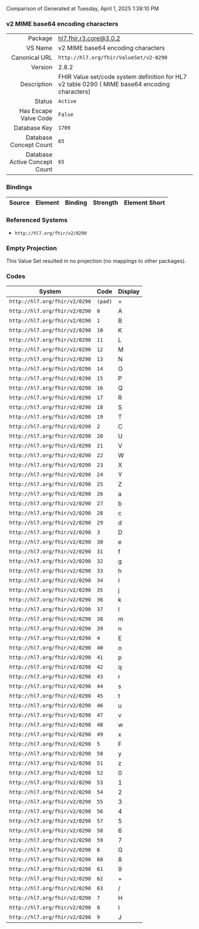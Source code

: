 Comparison of 
Generated at Tuesday, April 1, 2025 1:39:10 PM

### v2 MIME base64 encoding characters

|      |     |
| ---: | --- |
| Package | hl7.fhir.r3.core@3.0.2 |
| VS Name | v2 MIME base64 encoding characters |
| Canonical URL | `http://hl7.org/fhir/ValueSet/v2-0290` |
| Version | 2.8.2 |
| Description | FHIR Value set/code system definition for HL7 v2 table 0290 ( MIME base64 encoding characters) |
| Status | `Active` |
| Has Escape Valve Code | `False` |
| Database Key | `1709` |
| Database Concept Count | `65` |
| Database Active Concept Count | `65` |
### Bindings

| Source | Element | Binding | Strength | Element Short |
| ------ | ------- | ------- | -------- | ------------- |

### Referenced Systems

* `http://hl7.org/fhir/v2/0290`
### Empty Projection

This Value Set resulted in no projection (no mappings to other packages).

### Codes

| System | Code | Display |
| ------ | ---- | ------- |
| `http://hl7.org/fhir/v2/0290` | `(pad)` | = |
| `http://hl7.org/fhir/v2/0290` | `0` | A |
| `http://hl7.org/fhir/v2/0290` | `1` | B |
| `http://hl7.org/fhir/v2/0290` | `10` | K |
| `http://hl7.org/fhir/v2/0290` | `11` | L |
| `http://hl7.org/fhir/v2/0290` | `12` | M |
| `http://hl7.org/fhir/v2/0290` | `13` | N |
| `http://hl7.org/fhir/v2/0290` | `14` | O |
| `http://hl7.org/fhir/v2/0290` | `15` | P |
| `http://hl7.org/fhir/v2/0290` | `16` | Q |
| `http://hl7.org/fhir/v2/0290` | `17` | R |
| `http://hl7.org/fhir/v2/0290` | `18` | S |
| `http://hl7.org/fhir/v2/0290` | `19` | T |
| `http://hl7.org/fhir/v2/0290` | `2` | C |
| `http://hl7.org/fhir/v2/0290` | `20` | U |
| `http://hl7.org/fhir/v2/0290` | `21` | V |
| `http://hl7.org/fhir/v2/0290` | `22` | W |
| `http://hl7.org/fhir/v2/0290` | `23` | X |
| `http://hl7.org/fhir/v2/0290` | `24` | Y |
| `http://hl7.org/fhir/v2/0290` | `25` | Z |
| `http://hl7.org/fhir/v2/0290` | `26` | a |
| `http://hl7.org/fhir/v2/0290` | `27` | b |
| `http://hl7.org/fhir/v2/0290` | `28` | c |
| `http://hl7.org/fhir/v2/0290` | `29` | d |
| `http://hl7.org/fhir/v2/0290` | `3` | D |
| `http://hl7.org/fhir/v2/0290` | `30` | e |
| `http://hl7.org/fhir/v2/0290` | `31` | f |
| `http://hl7.org/fhir/v2/0290` | `32` | g |
| `http://hl7.org/fhir/v2/0290` | `33` | h |
| `http://hl7.org/fhir/v2/0290` | `34` | I |
| `http://hl7.org/fhir/v2/0290` | `35` | j |
| `http://hl7.org/fhir/v2/0290` | `36` | k |
| `http://hl7.org/fhir/v2/0290` | `37` | l |
| `http://hl7.org/fhir/v2/0290` | `38` | m |
| `http://hl7.org/fhir/v2/0290` | `39` | n |
| `http://hl7.org/fhir/v2/0290` | `4` | E |
| `http://hl7.org/fhir/v2/0290` | `40` | o |
| `http://hl7.org/fhir/v2/0290` | `41` | p |
| `http://hl7.org/fhir/v2/0290` | `42` | q |
| `http://hl7.org/fhir/v2/0290` | `43` | r |
| `http://hl7.org/fhir/v2/0290` | `44` | s |
| `http://hl7.org/fhir/v2/0290` | `45` | t |
| `http://hl7.org/fhir/v2/0290` | `46` | u |
| `http://hl7.org/fhir/v2/0290` | `47` | v |
| `http://hl7.org/fhir/v2/0290` | `48` | w |
| `http://hl7.org/fhir/v2/0290` | `49` | x |
| `http://hl7.org/fhir/v2/0290` | `5` | F |
| `http://hl7.org/fhir/v2/0290` | `50` | y |
| `http://hl7.org/fhir/v2/0290` | `51` | z |
| `http://hl7.org/fhir/v2/0290` | `52` | 0 |
| `http://hl7.org/fhir/v2/0290` | `53` | 1 |
| `http://hl7.org/fhir/v2/0290` | `54` | 2 |
| `http://hl7.org/fhir/v2/0290` | `55` | 3 |
| `http://hl7.org/fhir/v2/0290` | `56` | 4 |
| `http://hl7.org/fhir/v2/0290` | `57` | 5 |
| `http://hl7.org/fhir/v2/0290` | `58` | 6 |
| `http://hl7.org/fhir/v2/0290` | `59` | 7 |
| `http://hl7.org/fhir/v2/0290` | `6` | G |
| `http://hl7.org/fhir/v2/0290` | `60` | 8 |
| `http://hl7.org/fhir/v2/0290` | `61` | 9 |
| `http://hl7.org/fhir/v2/0290` | `62` | + |
| `http://hl7.org/fhir/v2/0290` | `63` | / |
| `http://hl7.org/fhir/v2/0290` | `7` | H |
| `http://hl7.org/fhir/v2/0290` | `8` | I |
| `http://hl7.org/fhir/v2/0290` | `9` | J |

